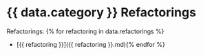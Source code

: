 # {{ data.category }} Refactorings

Refactorings:
{% for refactoring in data.refactorings %}
* [{{ refactoring }}]({{ refactoring }}.md){% endfor %}
